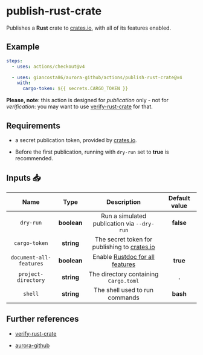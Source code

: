 # publish-rust-crate

Publishes a **Rust** crate to [crates.io](https://crates.io/), with all of its features enabled.

## Example

```yaml
steps:
  - uses: actions/checkout@v4

  - uses: giancosta86/aurora-github/actions/publish-rust-crate@v4
    with:
      cargo-token: ${{ secrets.CARGO_TOKEN }}
```

**Please, note**: this action is designed for _publication_ only - not for _verification_: you may want to use [verify-rust-crate](../verify-rust-crate/README.md) for that.

## Requirements

- a secret publication token, provided by [crates.io](https://crates.io/).

- Before the first publication, running with `dry-run` set to **true** is recommended.

## Inputs 📥

|          Name           |    Type     |                            Description                             | Default value |
| :---------------------: | :---------: | :----------------------------------------------------------------: | :-----------: |
|        `dry-run`        | **boolean** |            Run a simulated publication via `--dry-run`             |   **false**   |
|      `cargo-token`      | **string**  | The secret token for publishing to [crates.io](https://crates.io/) |               |
| `document-all-features` | **boolean** | Enable [Rustdoc for all features](https://docs.rs/about/metadata)  |   **true**    |
|   `project-directory`   | **string**  |               The directory containing `Cargo.toml`                |     **.**     |
|         `shell`         | **string**  |                   The shell used to run commands                   |   **bash**    |

## Further references

- [verify-rust-crate](../verify-rust-crate/README.md)

- [aurora-github](../../README.md)
